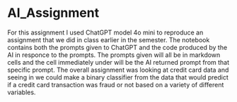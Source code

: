 # AI_Assignment
For this assignment I used ChatGPT model 4o mini to reproduce an assignment that we did in class earlier in the semester. The notebook contains both the prompts given to ChatGPT and the code produced by the AI in responce to the prompts. The prompts given will all be in markdown cells and the cell immediately under will be the AI returned prompt from that specific prompt. The overall assignment was looking at credit card data and seeing in we could make a binary classifier from the data that would predict if a credit card transaction was fraud or not based on a variety of different variables. 

